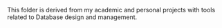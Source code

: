 This folder is derived from my academic and personal projects with tools related to Database design and management.
